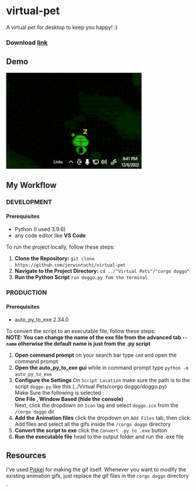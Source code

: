 # virtual-pet
A virtual pet for desktop to keep you happy! :) </br>
### Download [link](https://drive.google.com/file/d/1ldZFos3Ighasubmx9M1Ci609_K27W3PU/view?usp=sharing)
## Demo
![Wiggie Demo](https://github.com/jerwintuchi/virtual-pet/blob/main/images/wiggie-demo.gif)


## My Workflow
### DEVELOPMENT
#### Prerequisites

- Python (I used 3.9.6)
- any code editor like **VS Code**

To run the project locally, follow these steps:

1. **Clone the Repository:** `git clone https://github.com/jerwintuchi/virtual-pet`
2. **Navigate to the Project Directory:** `cd ../"Virtual Pets"/"corgo doggo"`
3. **Run the Python Script** `run doggo.py fom the terminal`

### PRODUCTION
#### Prerequisites
- auto_py_to_exe 2.34.0

To convert the script to an executable file, follow these steps: <br>
**NOTE: You can change the name of the exe file from the advanced tab `--name` otherwise the default name is just from the .py script**
1. **Open command prompt** on your search bar type `cmd` and open the command prompt
2. **Open the auto_py_to_exe gui** while in command prompt type `python -m auto_py_to_exe`
3. **Configure the Settings** On `Script Location` make sure the path is to the script `doggo.py` like this (../Virtual Pets/corgo doggo/doggo.py) <br>
   Make Sure the following is selected :<br>
     **One File , Window Based (hide the console)**<br>
   Next, click the dropdown on `Icon` tag and select `doggo.ico` from the `/corgo doggo` dir
4. **Add the Animation files** click the dropdown on `Add Files` tab, then click Add files and select all the gifs inside the `/corgo doggo` directory
5. **Convert the script to exe** click the `Convert .py to .exe` button
6. **Run the executable file** head to the output folder and run the .exe file
   
## Resources
I've used [Piskel](https://www.piskelapp.com/download) for making the gif itself.
Whenever you want to modify the existing animation gifs, just replace the gif files in the `corgo doggo` directory

`
